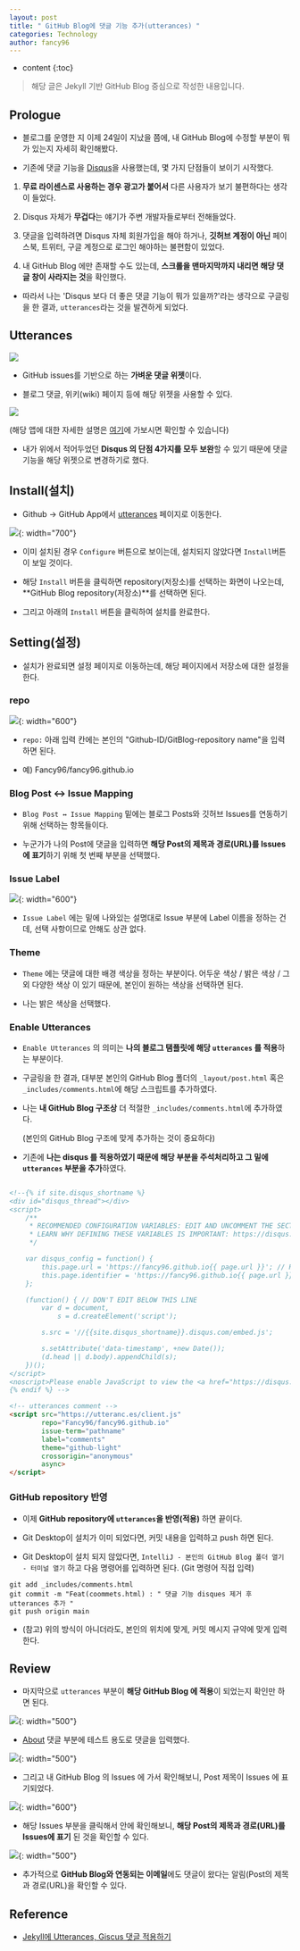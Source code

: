 ```yaml
---
layout: post
title: " GitHub Blog에 댓글 기능 추가(utterances) "
categories: Technology
author: fancy96
---
```

* content
{:toc}

> 해당 글은 Jekyll 기반 GitHub Blog 중심으로 작성한 내용입니다.

## Prologue

* 블로그를 운영한 지 이제 24일이 지났을 쯤에, 내 GitHub Blog에 수정할 부분이 뭐가 있는지 자세히 확인해봤다.

* 기존에 댓글 기능을 [Disqus](https://disqus.com/)을 사용했는데, 몇 가지 단점들이 보이기 시작했다.

1. **무료 라이센스로 사용하는 경우 광고가 붙어서** 다른 사용자가 보기 불편하다는 생각이 들었다.

2. Disqus 자체가 **무겁다**는 얘기가 주변 개발자들로부터 전해들었다.

3. 댓글을 입력하려면 Disqus 자체 회원가입을 해야 하거나, **깃허브 계정이 아닌** 페이스북, 트위터, 구글 계정으로 로그인 해야하는 불편함이 있었다.

4. 내 GitHub Blog 에만 존재할 수도 있는데, **스크롤을 맨마지막까지 내리면 해당 댓글 창이 사라지는 것**을 확인했다.

* 따라서 나는 'Disqus 보다 더 좋은 댓글 기능이 뭐가 있을까?'라는 생각으로 구글링을 한 결과, `utterances`라는 것을 발견하게 되었다.

## Utterances

![](/assets/img/technology/utterances.png)

* GitHub issues를 기반으로 하는 **가벼운 댓글 위젯**이다. 

* 블로그 댓글, 위키(wiki) 페이지 등에 해당 위젯을 사용할 수 있다.

![](/assets/img/technology/utterances_characteristic.png)

(해당 앱에 대한 자세한 설명은 [여기](https://utteranc.es/)에 가보시면 확인할 수 있습니다)

* 내가 위에서 적어두었던 **Disqus 의 단점 4가지를 모두 보완**할 수 있기 때문에 댓글 기능을 해당 위젯으로 변경하기로 했다.

## Install(설치)

* Github -> GitHub App에서 [utterances](https://github.com/apps/utterances) 페이지로 이동한다.

![](/assets/img/technology/utterances_2.png){: width="700"}

* 이미 설치된 경우 `Configure` 버튼으로 보이는데, 설치되지 않았다면 `Install`버튼이 보일 것이다.

* 해당 `Install` 버튼을 클릭하면 repository(저장소)를 선택하는 화면이 나오는데, **GitHub Blog repository(저장소)**를 선택하면 된다.

* 그리고 아래의 `Install` 버튼을 클릭하여 설치를 완료한다.

## Setting(설정)

* 설치가 완료되면 설정 페이지로 이동하는데, 해당 페이지에서 저장소에 대한 설정을 한다.

### repo

![](/assets/img/technology/utterances_setting_1.png){: width="600"}

* `repo:` 아래 입력 칸에는 본인의 "Github-ID/GitBlog-repository name"을 입력하면 된다.

* 예) Fancy96/fancy96.github.io

### Blog Post ↔️ Issue Mapping

* `Blog Post ↔️ Issue Mapping` 밑에는 블로그 Posts와 깃허브 Issues를 연동하기 위해 선택하는 항목들이다.

* 누군가가 나의 Post에 댓글을 입력하면 **해당 Post의 제목과 경로(URL)를 Issues에 표기**하기 위해 첫 번째 부분을 선택했다.

### Issue Label

![](/assets/img/technology/utterances_setting_2.png){: width="600"}

* `Issue Label` 에는 밑에 나와있는 설명대로 Issue 부분에 Label 이름을 정하는 건데, 선택 사항이므로 안해도 상관 없다.

### Theme

* `Theme` 에는 댓글에 대한 배경 색상을 정하는 부분이다. 어두운 색상 / 밝은 색상 / 그외 다양한 색상 이 있기 때문에, 본인이 원하는 색상을 선택하면 된다.

* 나는 밝은 색상을 선택했다.

### Enable Utterances

* `Enable Utterances` 의 의미는 **나의 블로그 탬플릿에 해당 `utterances` 를 적용**하는 부분이다.

* 구글링을 한 결과, 대부분 본인의 GitHub Blog 폴더의 `_layout/post.html` 혹은 `_includes/comments.html`에 해당 스크립트를 추가하였다.

* 나는 **내 GitHub Blog 구조상** 더 적절한 `_includes/comments.html`에 추가하였다. 

     (본인의 GitHub Blog 구조에 맞게 추가하는 것이 중요하다)

* 기존에 **나는 disqus 를 적용하였기 때문에 해당 부분을 주석처리하고 그 밑에 `utterances` 부분을 추가**하였다.

```html

<!--{% if site.disqus_shortname %}
<div id="disqus_thread"></div>
<script>
    /**
     * RECOMMENDED CONFIGURATION VARIABLES: EDIT AND UNCOMMENT THE SECTION BELOW TO INSERT DYNAMIC VALUES FROM YOUR PLATFORM OR CMS.
     * LEARN WHY DEFINING THESE VARIABLES IS IMPORTANT: https://disqus.com/admin/universalcode/#configuration-variables
     */

    var disqus_config = function() {
        this.page.url = 'https://fancy96.github.io{{ page.url }}'; // Replace PAGE_URL with your page's canonical URL variable
        this.page.identifier = 'https://fancy96.github.io{{ page.url }}'; // Replace PAGE_IDENTIFIER with your page's unique identifier variable
    };

    (function() { // DON'T EDIT BELOW THIS LINE
        var d = document,
            s = d.createElement('script');

        s.src = '//{{site.disqus_shortname}}.disqus.com/embed.js';

        s.setAttribute('data-timestamp', +new Date());
        (d.head || d.body).appendChild(s);
    })();
</script>
<noscript>Please enable JavaScript to view the <a href="https://disqus.com/?ref_noscript" rel="nofollow">comments powered by Disqus.</a></noscript>
{% endif %} -->

<!-- utterances comment -->
<script src="https://utteranc.es/client.js"
        repo="Fancy96/fancy96.github.io"
        issue-term="pathname"
        label="comments"
        theme="github-light"
        crossorigin="anonymous"
        async>
</script>
```

### GitHub repository 반영

* 이제 **GitHub repository에 `utterances`을 반영(적용)** 하면 끝이다.

* Git Desktop이 설치가 이미 되었다면, 커밋 내용을 입력하고 push 하면 된다.

* Git Desktop이 설치 되지 않았다면, `IntelliJ - 본인의 GitHub Blog 폴더 열기 - 터미널 열기` 하고 다음 명령어를 입력하면 된다. (Git 명령어 직접 입력)


``` 
git add _includes/comments.html 
git commit -m "Feat(coommets.html) : " 댓글 기능 disques 제거 후 utterances 추가 "
git push origin main
```

* (참고) 위의 방식이 아니더라도, 본인의 위치에 맞게, 커밋 메시지 규약에 맞게 입력한다.

## Review

* 마지막으로 `utterances` 부분이 **해당 GitHub Blog 에 적용**이 되었는지 확인만 하면 된다.

![](/assets/img/technology/utterances_test.png){: width="500"}

* [About](https://fancy96.github.io/about/#comments) 댓글 부분에 테스트 용도로 댓글을 입력했다.

![](/assets/img/technology/utterances_issues.png){: width="500"}

* 그리고 내 GitHub Blog 의 Issues 에 가서 확인해보니, Post 제목이 Issues 에 표기되었다.

![](/assets/img/technology/utterances_issues_2.png){: width="600"}

* 해당 Issues 부분을 클릭해서 안에 확인해보니, **해당 Post의 제목과 경로(URL)를 Issues에 표기** 된 것을 확인할 수 있다.

![](/assets/img/technology/utterances_issues_mail.png){: width="500"}

* 추가적으로 **GitHub Blog와 연동되는 이메일**에도 댓글이 왔다는 알림(Post의 제목과 경로(URL)을 확인할 수 있다.

## Reference

* [Jekyll에 Utterances, Giscus 댓글 적용하기](https://www.hahwul.com/2020/08/08/jekyll-utterances/)